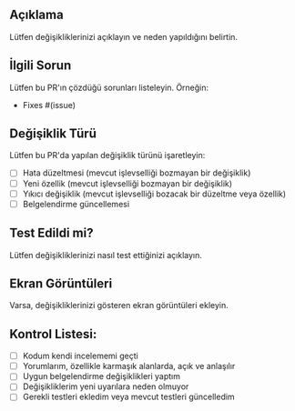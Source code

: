 ## Açıklama

Lütfen değişikliklerinizi açıklayın ve neden yapıldığını belirtin.

## İlgili Sorun

Lütfen bu PR'ın çözdüğü sorunları listeleyin. Örneğin:
- Fixes #(issue)

## Değişiklik Türü

Lütfen bu PR'da yapılan değişiklik türünü işaretleyin:

- [ ] Hata düzeltmesi (mevcut işlevselliği bozmayan bir değişiklik)
- [ ] Yeni özellik (mevcut işlevselliği bozmayan bir değişiklik)
- [ ] Yıkıcı değişiklik (mevcut işlevselliği bozacak bir düzeltme veya özellik)
- [ ] Belgelendirme güncellemesi

## Test Edildi mi?

Lütfen değişikliklerinizi nasıl test ettiğinizi açıklayın.

## Ekran Görüntüleri

Varsa, değişikliklerinizi gösteren ekran görüntüleri ekleyin.

## Kontrol Listesi:

- [ ] Kodum kendi incelememi geçti
- [ ] Yorumlarım, özellikle karmaşık alanlarda, açık ve anlaşılır
- [ ] Uygun belgelendirme değişiklikleri yaptım
- [ ] Değişikliklerim yeni uyarılara neden olmuyor
- [ ] Gerekli testleri ekledim veya mevcut testleri güncelledim 